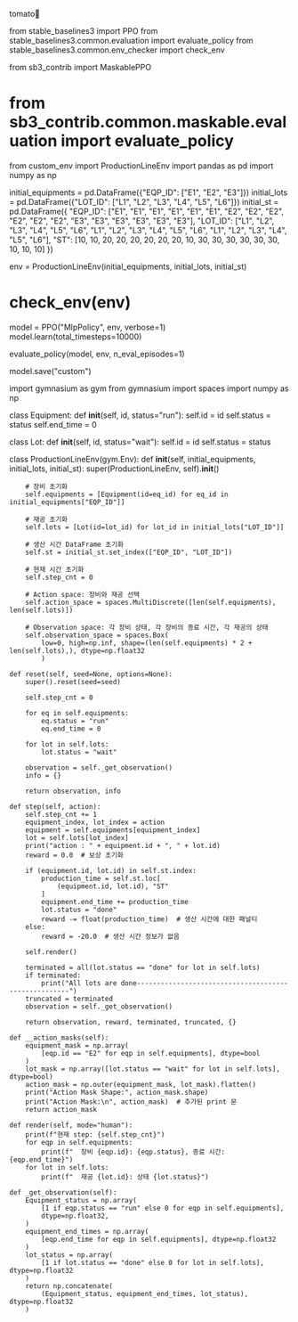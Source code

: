 tomato🍅


from stable_baselines3 import PPO
from stable_baselines3.common.evaluation import evaluate_policy
from stable_baselines3.common.env_checker import check_env

from sb3_contrib import MaskablePPO
# from sb3_contrib.common.maskable.evaluation import evaluate_policy

from custom_env import ProductionLineEnv
import pandas as pd
import numpy as np


initial_equipments = pd.DataFrame({"EQP_ID": ["E1", "E2", "E3"]})
initial_lots = pd.DataFrame({"LOT_ID": ["L1", "L2", "L3", "L4", "L5", "L6"]})
initial_st = pd.DataFrame({
    "EQP_ID": ["E1", "E1", "E1", "E1", "E1", "E1",
               "E2", "E2", "E2", "E2", "E2", "E2",
               "E3", "E3", "E3", "E3", "E3", "E3"],
    "LOT_ID": ["L1", "L2", "L3", "L4", "L5", "L6",
               "L1", "L2", "L3", "L4", "L5", "L6",
               "L1", "L2", "L3", "L4", "L5", "L6"],
    "ST": [10, 10, 20, 20, 20, 20,
           20, 20, 10, 30, 30, 30,
           30, 30, 30, 10, 10, 10]
})


env = ProductionLineEnv(initial_equipments, initial_lots, initial_st)
# check_env(env)

model = PPO("MlpPolicy", env, verbose=1)
model.learn(total_timesteps=10000)

evaluate_policy(model, env, n_eval_episodes=1)

model.save("custom")



import gymnasium as gym
from gymnasium import spaces
import numpy as np

class Equipment:
    def __init__(self, id, status="run"):
        self.id = id
        self.status = status
        self.end_time = 0


class Lot:
    def __init__(self, id, status="wait"):
        self.id = id
        self.status = status


class ProductionLineEnv(gym.Env):
    def __init__(self, initial_equipments, initial_lots, initial_st):
        super(ProductionLineEnv, self).__init__()

        # 장비 초기화
        self.equipments = [Equipment(id=eq_id) for eq_id in initial_equipments["EQP_ID"]]

        # 재공 초기화
        self.lots = [Lot(id=lot_id) for lot_id in initial_lots["LOT_ID"]]

        # 생산 시간 DataFrame 초기화
        self.st = initial_st.set_index(["EQP_ID", "LOT_ID"])

        # 현재 시간 초기화
        self.step_cnt = 0

        # Action space: 장비와 재공 선택
        self.action_space = spaces.MultiDiscrete([len(self.equipments), len(self.lots)])

        # Observation space: 각 장비 상태, 각 장비의 종료 시간, 각 재공의 상태
        self.observation_space = spaces.Box(
            low=0, high=np.inf, shape=(len(self.equipments) * 2 + len(self.lots),), dtype=np.float32
            )

    def reset(self, seed=None, options=None):
        super().reset(seed=seed)

        self.step_cnt = 0

        for eq in self.equipments:
            eq.status = "run"
            eq.end_time = 0

        for lot in self.lots:
            lot.status = "wait"

        observation = self._get_observation()
        info = {}

        return observation, info

    def step(self, action):
        self.step_cnt += 1
        equipment_index, lot_index = action
        equipment = self.equipments[equipment_index]
        lot = self.lots[lot_index]
        print("action : " + equipment.id + ", " + lot.id)
        reward = 0.0  # 보상 초기화

        if (equipment.id, lot.id) in self.st.index:
            production_time = self.st.loc[
                (equipment.id, lot.id), "ST"
            ]
            equipment.end_time += production_time
            lot.status = "done"
            reward -= float(production_time)  # 생산 시간에 대한 패널티
        else:
            reward = -20.0  # 생산 시간 정보가 없음

        self.render()

        terminated = all(lot.status == "done" for lot in self.lots)
        if terminated:
            print("All lots are done-----------------------------------------------------")
        truncated = terminated
        observation = self._get_observation()

        return observation, reward, terminated, truncated, {}

    def __action_masks(self):
        equipment_mask = np.array(
            [eqp.id == "E2" for eqp in self.equipments], dtype=bool
        )
        lot_mask = np.array([lot.status == "wait" for lot in self.lots], dtype=bool)
        action_mask = np.outer(equipment_mask, lot_mask).flatten()
        print("Action Mask Shape:", action_mask.shape)
        print("Action Mask:\n", action_mask)  # 추가된 print 문
        return action_mask

    def render(self, mode="human"):
        print(f"현재 step: {self.step_cnt}")
        for eqp in self.equipments:
            print(f"  장비 {eqp.id}: {eqp.status}, 종료 시간: {eqp.end_time}")
        for lot in self.lots:
            print(f"  재공 {lot.id}: 상태 {lot.status}")

    def _get_observation(self):
        Equipment_status = np.array(
            [1 if eqp.status == "run" else 0 for eqp in self.equipments],
            dtype=np.float32,
        )
        equipment_end_times = np.array(
            [eqp.end_time for eqp in self.equipments], dtype=np.float32
        )
        lot_status = np.array(
            [1 if lot.status == "done" else 0 for lot in self.lots], dtype=np.float32
        )
        return np.concatenate(
            (Equipment_status, equipment_end_times, lot_status), dtype=np.float32
        )
